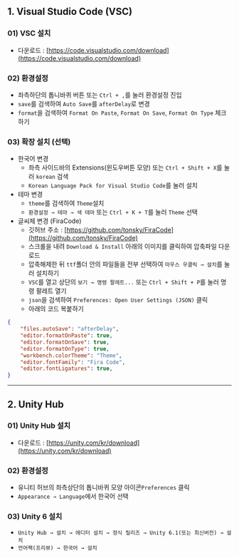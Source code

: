 ## 1\. Visual Studio Code (VSC)

### 01) VSC 설치

-   다운로드 : [https://code.visualstudio.com/download](https://code.visualstudio.com/download)

### 02) 환경설정

-   좌측하단의 톱니바퀴 버튼 또는 `Ctrl + ,`를 눌러 환경설정 진입
-   `save`를 검색하여 `Auto Save`를 `afterDelay`로 변경
-   `format`을 검색하여 `Format On Paste`, `Format On Save`, `Format On Type` 체크하기

### 03) 확장 설치 (선택)

-   한국어 변경
    -   좌측 사이드바의 Extensions(윈도우버튼 모양) 또는 `Ctrl + Shift + X`를 눌러 `korean` 검색
    -   `Korean Language Pack for Visual Studio Code`를 눌러 설치
-   테마 변경
    -   `theme`를 검색하여 `Theme`설치
    -   `환경설정 → 테마 → 색 테마` 또는 `Ctrl + K + T`를 눌러 `Theme` 선택
-   글씨체 변경 (FiraCode)
    -   깃허브 주소 : [https://github.com/tonsky/FiraCode](https://github.com/tonsky/FiraCode)
    -   스크롤을 내려 `Download & Install` 아래의 이미지를 클릭하여 압축파일 다운로드
    -   압축해제한 뒤 `ttf`폴더 안의 파일들을 전부 선택하여 `마우스 우클릭 → 설치`를 눌러 설치하기
    -   `VSC`를 열고 상단의 `보기 → 명령 팔레트...` 또는 `Ctrl + Shift + P`를 눌러 명령 팔레트 열기
    -   `json`을 검색하여 `Preferences: Open User Settings (JSON)` 클릭
    -   아래의 코드 복붙하기

``` json
{
    "files.autoSave": "afterDelay",
    "editor.formatOnPaste": true,
    "editor.formatOnSave": true,
    "editor.formatOnType": true,
    "workbench.colorTheme": "Theme",
    "editor.fontFamily": "Fira Code",
    "editor.fontLigatures": true,
}
```

---

## 2\. Unity Hub

### 01) Unity Hub 설치

-   다운로드 : [https://unity.com/kr/download](https://unity.com/kr/download)

### 02) 환경설정

-   유니티 허브의 좌측상단의 톱니바퀴 모양 아이콘`Preferences` 클릭
-   `Appearance → Language`에서 한국어 선택

### 03) Unity 6 설치

-   `Unity Hub → 설치 → 에디터 설치 → 정식 릴리즈 → Unity 6.1(또는 최신버전) → 설치`
-   `언어팩(프리뷰) → 한국어 → 설치`